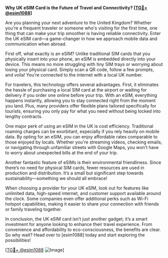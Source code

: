 **Why UK eSIM Card is the Future of Travel and Connectivity? [[TG💪+ @esim1088](https://t.me/s/esim1088)]**

Are you planning your next adventure to the United Kingdom? Whether you're a frequent traveler or someone who's visiting for the first time, one thing that can make your trip smoother is having reliable connectivity. Enter the UK eSIM card—a game-changer in how we approach mobile data and communication when abroad.

First off, what exactly is an eSIM? Unlike traditional SIM cards that you physically insert into your phone, an eSIM is embedded directly into your device. This means no more struggling with tiny SIM trays or worrying about losing your physical card. Simply scan a QR code, follow a few prompts, and voila! You’re connected to the internet with a local UK number.

For travelers, this technology offers several advantages. First, it eliminates the hassle of purchasing a local SIM card at the airport or waiting for delivery if you order one online before your trip. With an eSIM, everything happens instantly, allowing you to stay connected right from the moment you land. Plus, many providers offer flexible plans tailored specifically for tourists, ensuring you only pay for what you need without being locked into lengthy contracts.

One major perk of using an eSIM in the UK is cost efficiency. Traditional roaming charges can be exorbitant, especially if you rely heavily on mobile data. By opting for an eSIM, you can enjoy affordable rates comparable to those enjoyed by locals. Whether you're streaming videos, checking emails, or navigating through unfamiliar streets with Google Maps, you won’t have to worry about unexpected bills at the end of your trip.

Another fantastic feature of eSIMs is their environmental friendliness. Since there’s no need for physical SIM cards, fewer resources are used in production and distribution. It’s a small but significant step towards sustainability—something we should all embrace!

When choosing a provider for your UK eSIM, look out for features like unlimited data, high-speed internet, and customer support available around the clock. Some companies even offer additional perks such as Wi-Fi hotspot capabilities, making it easier to share your connection with friends or family traveling together.

In conclusion, the UK eSIM card isn’t just another gadget; it’s a smart investment for anyone looking to enhance their travel experience. From convenience and affordability to eco-consciousness, the benefits are clear. So why wait? Head over to [esim1088] today and start exploring the possibilities!

[[TG💪+ @esim1088](https://t.me/s/esim1088) ![Image](https://i.postimg.cc/Y0z9fWf4/image.png)]